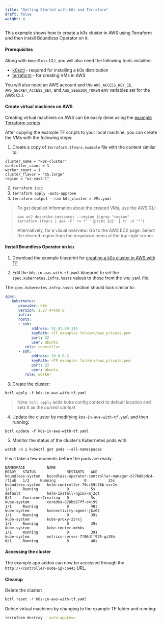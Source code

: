 ```yaml
---
title: "Getting Started with k0s and Terraform"
draft: false
weight: 4
---
```


This example shows how to create a k0s cluster in AWS using Terraform and then install Boundless Operator on it.

#### Prerequisites

Along with `boundless` CLI, you will also need the following tools installed:

* [k0sctl](https://github.com/k0sproject/k0sctl#installation) - required for installing a k0s distribution
* [terraform](https://developer.hashicorp.com/terraform/tutorials/aws-get-started/install-cli) - for creating VMs in AWS

You will also need an AWS account and the `AWS_ACCESS_KEY_ID`, `AWS_SECRET_ACCESS_KEY`, and `AWS_SESSION_TOKEN` env variables set for the AWS CLI.

#### Create virtual machines on AWS

Creating virtual machines on AWS can be easily done using the [example Terraform scripts](https://github.com/mirantiscontainers/boundless/tree/main/terraform/k0s-in-aws).

After copying the example TF scripts to your local machine, you can create the VMs with the following steps:

1. Create a copy of `terraform.tfvars.example` file with the content similar to:
```
cluster_name = "k0s-cluster"
controller_count = 1
worker_count = 1
cluster_flavor = "m5.large"
region = "us-east-1"
```
2. `terraform init`
3. `terraform apply -auto-approve`
4. `terraform output --raw k0s_cluster > VMs.yaml`

> To get detailed information about the created VMs, use the AWS CLI:
> ```
> aws ec2 describe-instances --region $(grep "region" terraform.tfvars | awk -F' *= *' '{print $2}' | tr -d '"')
> ```
> Alternatively, for a visual overview:
> Go to the AWS EC2 page. Select the desired region from the dropdown menu at the top-right corner.

#### Install Boundless Operator on `k0s`

1. Download the example blueprint for [creating a k0s cluster in AWS with TF](https://github.com/mirantiscontainers/boundless/tree/main/blueprints/k0s-in-aws-with-tf/k0s-in-aws-with-tf.yaml)

2. Edit the `k0s-in-aws-with-tf.yaml` blueprint to set the `spec.kubernetes.infra.hosts` values to those from the `VMs.yaml` file.

The `spec.kubernetes.infra.hosts` section should look similar to:
```yaml
spec:
   kubernetes:
      provider: k0s
      version: 1.27.4+k0s.0
      infra:
      hosts:
      - ssh:
            address: 52.91.89.114
            keyPath: <TF examples folder>/aws_private.pem
            port: 22
            user: ubuntu
         role: controller
      - ssh:
            address: 10.0.0.2
            keyPath: <TF examples folder>/aws_private.pem
            port: 22
            user: ubuntu
         role: worker
```

3. Create the cluster:
```shell
bctl apply -f k0s-in-aws-with-tf.yaml
```
> Note: `bctl apply` adds kube config context to default location and sets it as the _current context_

4. Update the cluster by modifying `k0s-in-aws-with-tf.yaml` and then running:
```shell
bctl update -f k0s-in-aws-with-tf.yaml
```

5. Monitor the status of the cluster's Kubernetes pods with:
```
watch -n 1 kubectl get pods --all-namespaces
```
It will take a few moments before the pods are ready:
```
NAMESPACE          NAME                                                     READY   STATUS              RESTARTS   AGE
boundless-system   boundless-operator-controller-manager-677b86bdc4-rtjwb   1/2     Running             0          25s
boundless-system   helm-controller-79cc59c76b-vsr2v                         1/1     Running             0          5s
default            helm-install-nginx-mj2qt                                 0/1     ContainerCreating   0          3s
kube-system        coredns-878bb57ff-d4j99                                  1/1     Running             0          40s
kube-system        konnectivity-agent-jkz62                                 1/1     Running             0          39s
kube-system        kube-proxy-22rxj                                         1/1     Running             0          39s
kube-system        kube-router-mrbks                                        1/1     Running             0          39s
kube-system        metrics-server-7f86dff975-gs26h                          0/1     Running             0          40s
```

#### Accessing the cluster

The example app addon can now be accessed through the `http://<controller-node-ip>:6443` URL.

#### Cleanup

Delete the cluster:
``` bash
bctl reset -f k0s-in-aws-with-tf.yaml
```

Delete virtual machines by changing to the example TF folder and running:
``` bash
terraform destroy --auto-approve
```
